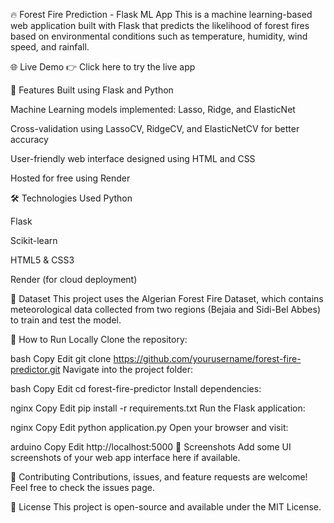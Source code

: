 🔥 Forest Fire Prediction - Flask ML App
This is a machine learning-based web application built with Flask that predicts the likelihood of forest fires based on environmental conditions such as temperature, humidity, wind speed, and rainfall.

🌐 Live Demo
👉 Click here to try the live app

📌 Features
Built using Flask and Python

Machine Learning models implemented: Lasso, Ridge, and ElasticNet

Cross-validation using LassoCV, RidgeCV, and ElasticNetCV for better accuracy

User-friendly web interface designed using HTML and CSS

Hosted for free using Render

🛠️ Technologies Used
Python

Flask

Scikit-learn

HTML5 & CSS3

Render (for cloud deployment)

📁 Dataset
This project uses the Algerian Forest Fire Dataset, which contains meteorological data collected from two regions (Bejaia and Sidi-Bel Abbes) to train and test the model.

🚀 How to Run Locally
Clone the repository:

bash
Copy
Edit
git clone https://github.com/yourusername/forest-fire-predictor.git
Navigate into the project folder:

bash
Copy
Edit
cd forest-fire-predictor
Install dependencies:

nginx
Copy
Edit
pip install -r requirements.txt
Run the Flask application:

nginx
Copy
Edit
python application.py
Open your browser and visit:

arduino
Copy
Edit
http://localhost:5000
📸 Screenshots
Add some UI screenshots of your web app interface here if available.

🤝 Contributing
Contributions, issues, and feature requests are welcome! Feel free to check the issues page.

📜 License
This project is open-source and available under the MIT License.


      
   
    
    
